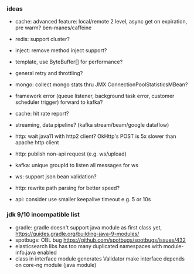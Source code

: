 ### ideas
* cache: advanced feature: local/remote 2 level, async get on expiration, pre warm? ben-manes/caffeine
* redis: support cluster?
* inject: remove method inject support? 
* template, use ByteBuffer[] for performance?
* general retry and throttling?
* mongo: collect mongo stats thru JMX ConnectionPoolStatisticsMBean?
* framework error (queue listener, background task error, customer scheduler trigger) forward to kafka?
* cache: hit rate report?
* streaming, data pipeline? (kafka stream/beam/google dataflow) 

* http: wait java11 with http2 client? OkHttp's POST is 5x slower than apache http client 
* http: publish non-api request (e.g. ws/upload) 
* kafka: unique groupId to listen all messages for ws
* ws: support json bean validation?
* http: rewrite path parsing for better speed?
* api: consider use smaller keepalive timeout e.g. 5 or 10s

### jdk 9/10 incompatible list
* gradle: gradle doesn't support java module as first class yet, https://guides.gradle.org/building-java-9-modules/
* spotbugs: OBL bug https://github.com/spotbugs/spotbugs/issues/432  
* elasticsearch libs has too many duplicated namespaces with module-info.java enabled
* class in interface module generates Validator make interface depends on core-ng module (java module)
